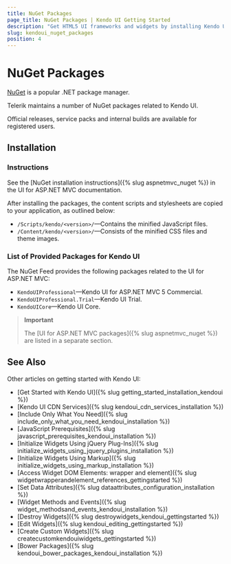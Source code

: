 ```yaml
---
title: NuGet Packages
page_title: NuGet Packages | Kendo UI Getting Started
description: "Get HTML5 UI frameworks and widgets by installing Kendo UI Professional or Kendo UI Core NuGet packages."
slug: kendoui_nuget_packages
position: 4
---
```


# NuGet Packages

[NuGet](https://www.nuget.org) is a popular .NET package manager.

Telerik maintains a number of NuGet packages related to Kendo UI.

Official releases, service packs and internal builds are available for registered users.

## Installation

### Instructions

See the [NuGet installation instructions]({% slug aspnetmvc_nuget %}) in the UI for ASP.NET MVC documentation.

After installing the packages, the content scripts and stylesheets are copied to your application, as outlined below:
* `/Scripts/kendo/<version>/`&mdash;Contains the minified JavaScript files.
* `/Content/kendo/<version>/`&mdash;Consists of the minified CSS files and theme images.

### List of Provided Packages for Kendo UI

The NuGet Feed provides the following packages related to the UI for ASP.NET MVC:

- `KendoUIProfessional`&mdash;Kendo UI for ASP.NET MVC 5 Commercial.
- `KendoUIProfessional.Trial`&mdash;Kendo UI Trial.
- `KendoUICore`&mdash;Kendo UI Core.

> **Important**
>
> The [UI for ASP.NET MVC packages]({% slug aspnetmvc_nuget %}) are listed in a separate section.

## See Also

Other articles on getting started with Kendo UI:

* [Get Started with Kendo UI]({% slug getting_started_installation_kendoui %})
* [Kendo UI CDN Services]({% slug kendoui_cdn_services_installation %})
* [Include Only What You Need]({% slug include_only_what_you_need_kendoui_installation %})
* [JavaScript Prerequisites]({% slug javascript_prerequisites_kendoui_installation %})
* [Initialize Widgets Using jQuery Plug-Ins]({% slug initialize_widgets_using_jquery_plugins_installation %})
* [Initialize Widgets Using Markup]({% slug initialize_widgets_using_markup_installation %})
* [Access Widget DOM Elements: wrapper and element]({% slug widgetwrapperandelement_references_gettingstarted %})
* [Set Data Attributes]({% slug dataattributes_configuration_installation %})
* [Widget Methods and Events]({% slug widget_methodsand_events_kendoui_installation %})
* [Destroy Widgets]({% slug destroywidgets_kendoui_gettingstarted %})
* [Edit Widgets]({% slug kendoui_editing_gettingstarted %})
* [Create Custom Widgets]({% slug createcustomkendouiwidgets_gettingstarted %})
* [Bower Packages]({% slug kendoui_bower_packages_kendoui_installation %})
